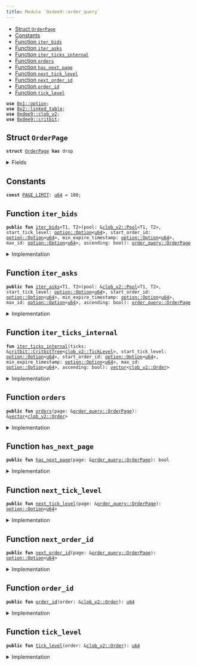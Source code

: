 ```yaml
---
title: Module `0xdee9::order_query`
---
```




-  [Struct `OrderPage`](#0xdee9_order_query_OrderPage)
-  [Constants](#@Constants_0)
-  [Function `iter_bids`](#0xdee9_order_query_iter_bids)
-  [Function `iter_asks`](#0xdee9_order_query_iter_asks)
-  [Function `iter_ticks_internal`](#0xdee9_order_query_iter_ticks_internal)
-  [Function `orders`](#0xdee9_order_query_orders)
-  [Function `has_next_page`](#0xdee9_order_query_has_next_page)
-  [Function `next_tick_level`](#0xdee9_order_query_next_tick_level)
-  [Function `next_order_id`](#0xdee9_order_query_next_order_id)
-  [Function `order_id`](#0xdee9_order_query_order_id)
-  [Function `tick_level`](#0xdee9_order_query_tick_level)


<pre><code><b>use</b> <a href="../move-stdlib/option.md#0x1_option">0x1::option</a>;
<b>use</b> <a href="../sui-framework/linked_table.md#0x2_linked_table">0x2::linked_table</a>;
<b>use</b> <a href="clob_v2.md#0xdee9_clob_v2">0xdee9::clob_v2</a>;
<b>use</b> <a href="critbit.md#0xdee9_critbit">0xdee9::critbit</a>;
</code></pre>



<a name="0xdee9_order_query_OrderPage"></a>

## Struct `OrderPage`



<pre><code><b>struct</b> <a href="order_query.md#0xdee9_order_query_OrderPage">OrderPage</a> <b>has</b> drop
</code></pre>



<details>
<summary>Fields</summary>


<dl>
<dt>
<code>orders: <a href="../move-stdlib/vector.md#0x1_vector">vector</a>&lt;<a href="clob_v2.md#0xdee9_clob_v2_Order">clob_v2::Order</a>&gt;</code>
</dt>
<dd>

</dd>
<dt>
<code>has_next_page: bool</code>
</dt>
<dd>

</dd>
<dt>
<code>next_tick_level: <a href="../move-stdlib/option.md#0x1_option_Option">option::Option</a>&lt;<a href="../move-stdlib/u64.md#0x1_u64">u64</a>&gt;</code>
</dt>
<dd>

</dd>
<dt>
<code>next_order_id: <a href="../move-stdlib/option.md#0x1_option_Option">option::Option</a>&lt;<a href="../move-stdlib/u64.md#0x1_u64">u64</a>&gt;</code>
</dt>
<dd>

</dd>
</dl>


</details>

<a name="@Constants_0"></a>

## Constants


<a name="0xdee9_order_query_PAGE_LIMIT"></a>



<pre><code><b>const</b> <a href="order_query.md#0xdee9_order_query_PAGE_LIMIT">PAGE_LIMIT</a>: <a href="../move-stdlib/u64.md#0x1_u64">u64</a> = 100;
</code></pre>



<a name="0xdee9_order_query_iter_bids"></a>

## Function `iter_bids`



<pre><code><b>public</b> <b>fun</b> <a href="order_query.md#0xdee9_order_query_iter_bids">iter_bids</a>&lt;T1, T2&gt;(pool: &<a href="clob_v2.md#0xdee9_clob_v2_Pool">clob_v2::Pool</a>&lt;T1, T2&gt;, start_tick_level: <a href="../move-stdlib/option.md#0x1_option_Option">option::Option</a>&lt;<a href="../move-stdlib/u64.md#0x1_u64">u64</a>&gt;, start_order_id: <a href="../move-stdlib/option.md#0x1_option_Option">option::Option</a>&lt;<a href="../move-stdlib/u64.md#0x1_u64">u64</a>&gt;, min_expire_timestamp: <a href="../move-stdlib/option.md#0x1_option_Option">option::Option</a>&lt;<a href="../move-stdlib/u64.md#0x1_u64">u64</a>&gt;, max_id: <a href="../move-stdlib/option.md#0x1_option_Option">option::Option</a>&lt;<a href="../move-stdlib/u64.md#0x1_u64">u64</a>&gt;, ascending: bool): <a href="order_query.md#0xdee9_order_query_OrderPage">order_query::OrderPage</a>
</code></pre>



<details>
<summary>Implementation</summary>


<pre><code><b>public</b> <b>fun</b> <a href="order_query.md#0xdee9_order_query_iter_bids">iter_bids</a>&lt;T1, T2&gt;(
    pool: &Pool&lt;T1, T2&gt;,
    // tick level <b>to</b> start from
    start_tick_level: Option&lt;<a href="../move-stdlib/u64.md#0x1_u64">u64</a>&gt;,
    // order id within that tick level <b>to</b> start from
    start_order_id: Option&lt;<a href="../move-stdlib/u64.md#0x1_u64">u64</a>&gt;,
    // <b>if</b> provided, do not <b>include</b> orders <b>with</b> an expire timestamp less than the provided value (expired order),
    // value is in microseconds
    min_expire_timestamp: Option&lt;<a href="../move-stdlib/u64.md#0x1_u64">u64</a>&gt;,
    // do not show orders <b>with</b> an ID larger than max_id--
    // i.e., orders added later than this one
    max_id: Option&lt;<a href="../move-stdlib/u64.md#0x1_u64">u64</a>&gt;,
    // <b>if</b> <b>true</b>, the orders are returned in ascending tick level.
    ascending: bool,
): <a href="order_query.md#0xdee9_order_query_OrderPage">OrderPage</a> {
    <b>let</b> bids = <a href="clob_v2.md#0xdee9_clob_v2_bids">clob_v2::bids</a>(pool);
    <b>let</b> <b>mut</b> orders = <a href="order_query.md#0xdee9_order_query_iter_ticks_internal">iter_ticks_internal</a>(
        bids,
        start_tick_level,
        start_order_id,
        min_expire_timestamp,
        max_id,
        ascending
    );
    <b>let</b> (orders, has_next_page, next_tick_level, next_order_id) = <b>if</b> (<a href="../move-stdlib/vector.md#0x1_vector_length">vector::length</a>(&orders) &gt; <a href="order_query.md#0xdee9_order_query_PAGE_LIMIT">PAGE_LIMIT</a>) {
        <b>let</b> last_order = <a href="../move-stdlib/vector.md#0x1_vector_pop_back">vector::pop_back</a>(&<b>mut</b> orders);
        (orders, <b>true</b>, some(<a href="clob_v2.md#0xdee9_clob_v2_tick_level">clob_v2::tick_level</a>(&last_order)), some(<a href="clob_v2.md#0xdee9_clob_v2_order_id">clob_v2::order_id</a>(&last_order)))
    } <b>else</b> {
        (orders, <b>false</b>, none(), none())
    };

    <a href="order_query.md#0xdee9_order_query_OrderPage">OrderPage</a> {
        orders,
        has_next_page,
        next_tick_level,
        next_order_id
    }
}
</code></pre>



</details>

<a name="0xdee9_order_query_iter_asks"></a>

## Function `iter_asks`



<pre><code><b>public</b> <b>fun</b> <a href="order_query.md#0xdee9_order_query_iter_asks">iter_asks</a>&lt;T1, T2&gt;(pool: &<a href="clob_v2.md#0xdee9_clob_v2_Pool">clob_v2::Pool</a>&lt;T1, T2&gt;, start_tick_level: <a href="../move-stdlib/option.md#0x1_option_Option">option::Option</a>&lt;<a href="../move-stdlib/u64.md#0x1_u64">u64</a>&gt;, start_order_id: <a href="../move-stdlib/option.md#0x1_option_Option">option::Option</a>&lt;<a href="../move-stdlib/u64.md#0x1_u64">u64</a>&gt;, min_expire_timestamp: <a href="../move-stdlib/option.md#0x1_option_Option">option::Option</a>&lt;<a href="../move-stdlib/u64.md#0x1_u64">u64</a>&gt;, max_id: <a href="../move-stdlib/option.md#0x1_option_Option">option::Option</a>&lt;<a href="../move-stdlib/u64.md#0x1_u64">u64</a>&gt;, ascending: bool): <a href="order_query.md#0xdee9_order_query_OrderPage">order_query::OrderPage</a>
</code></pre>



<details>
<summary>Implementation</summary>


<pre><code><b>public</b> <b>fun</b> <a href="order_query.md#0xdee9_order_query_iter_asks">iter_asks</a>&lt;T1, T2&gt;(
    pool: &Pool&lt;T1, T2&gt;,
    // tick level <b>to</b> start from
    start_tick_level: Option&lt;<a href="../move-stdlib/u64.md#0x1_u64">u64</a>&gt;,
    // order id within that tick level <b>to</b> start from
    start_order_id: Option&lt;<a href="../move-stdlib/u64.md#0x1_u64">u64</a>&gt;,
    // <b>if</b> provided, do not <b>include</b> orders <b>with</b> an expire timestamp less than the provided value (expired order),
    // value is in microseconds
    min_expire_timestamp: Option&lt;<a href="../move-stdlib/u64.md#0x1_u64">u64</a>&gt;,
    // do not show orders <b>with</b> an ID larger than max_id--
    // i.e., orders added later than this one
    max_id: Option&lt;<a href="../move-stdlib/u64.md#0x1_u64">u64</a>&gt;,
    // <b>if</b> <b>true</b>, the orders are returned in ascending tick level.
    ascending: bool,
): <a href="order_query.md#0xdee9_order_query_OrderPage">OrderPage</a> {
    <b>let</b> asks = <a href="clob_v2.md#0xdee9_clob_v2_asks">clob_v2::asks</a>(pool);
    <b>let</b> <b>mut</b> orders = <a href="order_query.md#0xdee9_order_query_iter_ticks_internal">iter_ticks_internal</a>(
        asks,
        start_tick_level,
        start_order_id,
        min_expire_timestamp,
        max_id,
        ascending
    );
    <b>let</b> (orders, has_next_page, next_tick_level, next_order_id) = <b>if</b> (<a href="../move-stdlib/vector.md#0x1_vector_length">vector::length</a>(&orders) &gt; <a href="order_query.md#0xdee9_order_query_PAGE_LIMIT">PAGE_LIMIT</a>) {
        <b>let</b> last_order = <a href="../move-stdlib/vector.md#0x1_vector_pop_back">vector::pop_back</a>(&<b>mut</b> orders);
        (orders, <b>true</b>, some(<a href="clob_v2.md#0xdee9_clob_v2_tick_level">clob_v2::tick_level</a>(&last_order)), some(<a href="clob_v2.md#0xdee9_clob_v2_order_id">clob_v2::order_id</a>(&last_order)))
    } <b>else</b> {
        (orders, <b>false</b>, none(), none())
    };

    <a href="order_query.md#0xdee9_order_query_OrderPage">OrderPage</a> {
        orders,
        has_next_page,
        next_tick_level,
        next_order_id
    }
}
</code></pre>



</details>

<a name="0xdee9_order_query_iter_ticks_internal"></a>

## Function `iter_ticks_internal`



<pre><code><b>fun</b> <a href="order_query.md#0xdee9_order_query_iter_ticks_internal">iter_ticks_internal</a>(ticks: &<a href="critbit.md#0xdee9_critbit_CritbitTree">critbit::CritbitTree</a>&lt;<a href="clob_v2.md#0xdee9_clob_v2_TickLevel">clob_v2::TickLevel</a>&gt;, start_tick_level: <a href="../move-stdlib/option.md#0x1_option_Option">option::Option</a>&lt;<a href="../move-stdlib/u64.md#0x1_u64">u64</a>&gt;, start_order_id: <a href="../move-stdlib/option.md#0x1_option_Option">option::Option</a>&lt;<a href="../move-stdlib/u64.md#0x1_u64">u64</a>&gt;, min_expire_timestamp: <a href="../move-stdlib/option.md#0x1_option_Option">option::Option</a>&lt;<a href="../move-stdlib/u64.md#0x1_u64">u64</a>&gt;, max_id: <a href="../move-stdlib/option.md#0x1_option_Option">option::Option</a>&lt;<a href="../move-stdlib/u64.md#0x1_u64">u64</a>&gt;, ascending: bool): <a href="../move-stdlib/vector.md#0x1_vector">vector</a>&lt;<a href="clob_v2.md#0xdee9_clob_v2_Order">clob_v2::Order</a>&gt;
</code></pre>



<details>
<summary>Implementation</summary>


<pre><code><b>fun</b> <a href="order_query.md#0xdee9_order_query_iter_ticks_internal">iter_ticks_internal</a>(
    ticks: &CritbitTree&lt;TickLevel&gt;,
    // tick level <b>to</b> start from
    start_tick_level: Option&lt;<a href="../move-stdlib/u64.md#0x1_u64">u64</a>&gt;,
    // order id within that tick level <b>to</b> start from
    <b>mut</b> start_order_id: Option&lt;<a href="../move-stdlib/u64.md#0x1_u64">u64</a>&gt;,
    // <b>if</b> provided, do not <b>include</b> orders <b>with</b> an expire timestamp less than the provided value (expired order),
    // value is in microseconds
    min_expire_timestamp: Option&lt;<a href="../move-stdlib/u64.md#0x1_u64">u64</a>&gt;,
    // do not show orders <b>with</b> an ID larger than max_id--
    // i.e., orders added later than this one
    max_id: Option&lt;<a href="../move-stdlib/u64.md#0x1_u64">u64</a>&gt;,
    // <b>if</b> <b>true</b>, the orders are returned in ascending tick level.
    ascending: bool,
): <a href="../move-stdlib/vector.md#0x1_vector">vector</a>&lt;Order&gt; {
    <b>let</b> <b>mut</b> tick_level_key = <b>if</b> (<a href="../move-stdlib/option.md#0x1_option_is_some">option::is_some</a>(&start_tick_level)) {
        <a href="../move-stdlib/option.md#0x1_option_destroy_some">option::destroy_some</a>(start_tick_level)
    } <b>else</b> {
        <b>let</b> (key, _) = <b>if</b> (ascending) {
            <a href="critbit.md#0xdee9_critbit_min_leaf">critbit::min_leaf</a>(ticks)
        }<b>else</b> {
            <a href="critbit.md#0xdee9_critbit_max_leaf">critbit::max_leaf</a>(ticks)
        };
        key
    };

    <b>let</b> <b>mut</b> orders = <a href="../move-stdlib/vector.md#0x1_vector">vector</a>[];

    <b>while</b> (tick_level_key != 0 && <a href="../move-stdlib/vector.md#0x1_vector_length">vector::length</a>(&orders) &lt; <a href="order_query.md#0xdee9_order_query_PAGE_LIMIT">PAGE_LIMIT</a> + 1) {
        <b>let</b> tick_level = <a href="critbit.md#0xdee9_critbit_borrow_leaf_by_key">critbit::borrow_leaf_by_key</a>(ticks, tick_level_key);
        <b>let</b> open_orders = <a href="clob_v2.md#0xdee9_clob_v2_open_orders">clob_v2::open_orders</a>(tick_level);

        <b>let</b> <b>mut</b> next_order_key = <b>if</b> (<a href="../move-stdlib/option.md#0x1_option_is_some">option::is_some</a>(&start_order_id)) {
            <b>let</b> key = <a href="../move-stdlib/option.md#0x1_option_destroy_some">option::destroy_some</a>(start_order_id);
            <b>if</b> (!<a href="../sui-framework/linked_table.md#0x2_linked_table_contains">linked_table::contains</a>(open_orders, key)) {
                <b>let</b> (next_leaf, _) = <b>if</b> (ascending) {
                    <a href="critbit.md#0xdee9_critbit_next_leaf">critbit::next_leaf</a>(ticks, tick_level_key)
                }<b>else</b> {
                    <a href="critbit.md#0xdee9_critbit_previous_leaf">critbit::previous_leaf</a>(ticks, tick_level_key)
                };
                tick_level_key = next_leaf;
                <b>continue</b>
            };
            start_order_id = <a href="../move-stdlib/option.md#0x1_option_none">option::none</a>();
            some(key)
        }<b>else</b> {
            *<a href="../sui-framework/linked_table.md#0x2_linked_table_front">linked_table::front</a>(open_orders)
        };

        <b>while</b> (<a href="../move-stdlib/option.md#0x1_option_is_some">option::is_some</a>(&next_order_key) && <a href="../move-stdlib/vector.md#0x1_vector_length">vector::length</a>(&orders) &lt; <a href="order_query.md#0xdee9_order_query_PAGE_LIMIT">PAGE_LIMIT</a> + 1) {
            <b>let</b> key = <a href="../move-stdlib/option.md#0x1_option_destroy_some">option::destroy_some</a>(next_order_key);
            <b>let</b> order = <a href="../sui-framework/linked_table.md#0x2_linked_table_borrow">linked_table::borrow</a>(open_orders, key);

            // <b>if</b> the order id is greater than max_id, we end the iteration for this tick level.
            <b>if</b> (<a href="../move-stdlib/option.md#0x1_option_is_some">option::is_some</a>(&max_id) && key &gt; <a href="../move-stdlib/option.md#0x1_option_destroy_some">option::destroy_some</a>(max_id)) {
                <b>break</b>
            };

            next_order_key = *<a href="../sui-framework/linked_table.md#0x2_linked_table_next">linked_table::next</a>(open_orders, key);

            // <b>if</b> expire timestamp is set, and <b>if</b> the order is expired, we skip it.
            <b>if</b> (<a href="../move-stdlib/option.md#0x1_option_is_none">option::is_none</a>(&min_expire_timestamp) ||
                <a href="clob_v2.md#0xdee9_clob_v2_expire_timestamp">clob_v2::expire_timestamp</a>(order) &gt; <a href="../move-stdlib/option.md#0x1_option_destroy_some">option::destroy_some</a>(min_expire_timestamp)) {
                <a href="../move-stdlib/vector.md#0x1_vector_push_back">vector::push_back</a>(&<b>mut</b> orders, <a href="clob_v2.md#0xdee9_clob_v2_clone_order">clob_v2::clone_order</a>(order));
            };
        };
        <b>let</b> (next_leaf, _) = <b>if</b> (ascending) {
            <a href="critbit.md#0xdee9_critbit_next_leaf">critbit::next_leaf</a>(ticks, tick_level_key)
        }<b>else</b> {
            <a href="critbit.md#0xdee9_critbit_previous_leaf">critbit::previous_leaf</a>(ticks, tick_level_key)
        };
        tick_level_key = next_leaf;
    };
    orders
}
</code></pre>



</details>

<a name="0xdee9_order_query_orders"></a>

## Function `orders`



<pre><code><b>public</b> <b>fun</b> <a href="order_query.md#0xdee9_order_query_orders">orders</a>(page: &<a href="order_query.md#0xdee9_order_query_OrderPage">order_query::OrderPage</a>): &<a href="../move-stdlib/vector.md#0x1_vector">vector</a>&lt;<a href="clob_v2.md#0xdee9_clob_v2_Order">clob_v2::Order</a>&gt;
</code></pre>



<details>
<summary>Implementation</summary>


<pre><code><b>public</b> <b>fun</b> <a href="order_query.md#0xdee9_order_query_orders">orders</a>(page: &<a href="order_query.md#0xdee9_order_query_OrderPage">OrderPage</a>): &<a href="../move-stdlib/vector.md#0x1_vector">vector</a>&lt;Order&gt; {
    &page.orders
}
</code></pre>



</details>

<a name="0xdee9_order_query_has_next_page"></a>

## Function `has_next_page`



<pre><code><b>public</b> <b>fun</b> <a href="order_query.md#0xdee9_order_query_has_next_page">has_next_page</a>(page: &<a href="order_query.md#0xdee9_order_query_OrderPage">order_query::OrderPage</a>): bool
</code></pre>



<details>
<summary>Implementation</summary>


<pre><code><b>public</b> <b>fun</b> <a href="order_query.md#0xdee9_order_query_has_next_page">has_next_page</a>(page: &<a href="order_query.md#0xdee9_order_query_OrderPage">OrderPage</a>): bool {
    page.has_next_page
}
</code></pre>



</details>

<a name="0xdee9_order_query_next_tick_level"></a>

## Function `next_tick_level`



<pre><code><b>public</b> <b>fun</b> <a href="order_query.md#0xdee9_order_query_next_tick_level">next_tick_level</a>(page: &<a href="order_query.md#0xdee9_order_query_OrderPage">order_query::OrderPage</a>): <a href="../move-stdlib/option.md#0x1_option_Option">option::Option</a>&lt;<a href="../move-stdlib/u64.md#0x1_u64">u64</a>&gt;
</code></pre>



<details>
<summary>Implementation</summary>


<pre><code><b>public</b> <b>fun</b> <a href="order_query.md#0xdee9_order_query_next_tick_level">next_tick_level</a>(page: &<a href="order_query.md#0xdee9_order_query_OrderPage">OrderPage</a>): Option&lt;<a href="../move-stdlib/u64.md#0x1_u64">u64</a>&gt; {
    page.next_tick_level
}
</code></pre>



</details>

<a name="0xdee9_order_query_next_order_id"></a>

## Function `next_order_id`



<pre><code><b>public</b> <b>fun</b> <a href="order_query.md#0xdee9_order_query_next_order_id">next_order_id</a>(page: &<a href="order_query.md#0xdee9_order_query_OrderPage">order_query::OrderPage</a>): <a href="../move-stdlib/option.md#0x1_option_Option">option::Option</a>&lt;<a href="../move-stdlib/u64.md#0x1_u64">u64</a>&gt;
</code></pre>



<details>
<summary>Implementation</summary>


<pre><code><b>public</b> <b>fun</b> <a href="order_query.md#0xdee9_order_query_next_order_id">next_order_id</a>(page: &<a href="order_query.md#0xdee9_order_query_OrderPage">OrderPage</a>): Option&lt;<a href="../move-stdlib/u64.md#0x1_u64">u64</a>&gt; {
    page.next_order_id
}
</code></pre>



</details>

<a name="0xdee9_order_query_order_id"></a>

## Function `order_id`



<pre><code><b>public</b> <b>fun</b> <a href="order_query.md#0xdee9_order_query_order_id">order_id</a>(order: &<a href="clob_v2.md#0xdee9_clob_v2_Order">clob_v2::Order</a>): <a href="../move-stdlib/u64.md#0x1_u64">u64</a>
</code></pre>



<details>
<summary>Implementation</summary>


<pre><code><b>public</b> <b>fun</b> <a href="order_query.md#0xdee9_order_query_order_id">order_id</a>(order: &Order): <a href="../move-stdlib/u64.md#0x1_u64">u64</a> {
    <a href="clob_v2.md#0xdee9_clob_v2_order_id">clob_v2::order_id</a>(order)
}
</code></pre>



</details>

<a name="0xdee9_order_query_tick_level"></a>

## Function `tick_level`



<pre><code><b>public</b> <b>fun</b> <a href="order_query.md#0xdee9_order_query_tick_level">tick_level</a>(order: &<a href="clob_v2.md#0xdee9_clob_v2_Order">clob_v2::Order</a>): <a href="../move-stdlib/u64.md#0x1_u64">u64</a>
</code></pre>



<details>
<summary>Implementation</summary>


<pre><code><b>public</b> <b>fun</b> <a href="order_query.md#0xdee9_order_query_tick_level">tick_level</a>(order: &Order): <a href="../move-stdlib/u64.md#0x1_u64">u64</a> {
    <a href="clob_v2.md#0xdee9_clob_v2_tick_level">clob_v2::tick_level</a>(order)
}
</code></pre>



</details>
